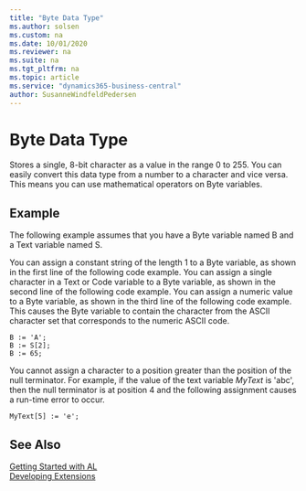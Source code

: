 ```yaml
---
title: "Byte Data Type"
ms.author: solsen
ms.custom: na
ms.date: 10/01/2020
ms.reviewer: na
ms.suite: na
ms.tgt_pltfrm: na
ms.topic: article
ms.service: "dynamics365-business-central"
author: SusanneWindfeldPedersen
---
```

[//]: # (START>DO_NOT_EDIT)
[//]: # (IMPORTANT:Do not edit any of the content between here and the END>DO_NOT_EDIT.)
[//]: # (Any modifications should be made in the .xml files in the ModernDev repo.)
# Byte Data Type
Stores a single, 8-bit character as a value in the range 0 to 255. You can easily convert this data type from a number to a character and vice versa. This means you can use mathematical operators on Byte variables.




[//]: # (IMPORTANT: END>DO_NOT_EDIT)

## Example  
 The following example assumes that you have a Byte variable named B and a Text variable named S.  
  
 You can assign a constant string of the length 1 to a Byte variable, as shown in the first line of the following code example. You can assign a single character in a Text or Code variable to a Byte variable, as shown in the second line of the following code example. You can assign a numeric value to a Byte variable, as shown in the third line of the following code example. This causes the Byte variable to contain the character from the ASCII character set that corresponds to the numeric ASCII code.  
  
```  
B := 'A';  
B := S[2];  
B := 65;  
```  
  
 You cannot assign a character to a position greater than the position of the null terminator. For example, if the value of the text variable *MyText* is 'abc', then the null terminator is at position 4 and the following assignment causes a run-time error to occur.  
  
```  
MyText[5] := 'e';  
```  
  
  
## See Also
[Getting Started with AL](../../devenv-get-started.md)  
[Developing Extensions](../../devenv-dev-overview.md)  